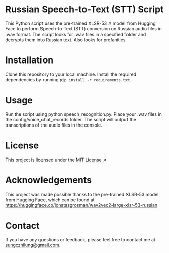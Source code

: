 # Russian Speech-to-Text (STT) Script
This Python script uses the pre-trained XLSR-53 ↗ model from Hugging Face to perform Speech-to-Text (STT) conversion on Russian audio files in .wav format. The script looks for .wav files in a specified folder and decrypts them into Russian text. Also looks for profanities

# Installation
Clone this repository to your local machine.
Install the required dependencies by running ```pip install -r requirements.txt.```

# Usage
Run the script using python speech_recognition.py.
Place your .wav files in the config/voice_chat_records folder.
The script will output the transcriptions of the audio files in the console.
# License
This project is licensed under the [MIT License ↗](https://en.wikipedia.org/wiki/MIT_License)

# Acknowledgements
This project was made possible thanks to the pre-trained XLSR-53 model from Hugging Face, which can be found at https://huggingface.co/jonatasgrosman/wav2vec2-large-xlsr-53-russian 

# Contact
If you have any questions or feedback, please feel free to contact me at sungczhilung@gmail.com.
